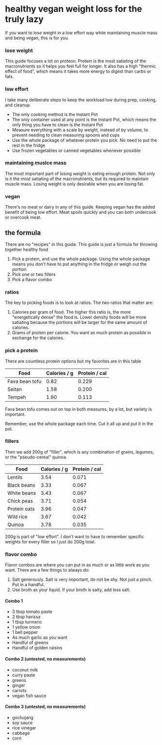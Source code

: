# healthy vegan weight loss for the truly lazy
If you want to lose weight in a low effort way while maintaining muscle mass and being vegan, this is for you. 

### lose weight
This guide focuses a lot on proteon. Protein is the most satiating of the macronutrients so it helps you feel full for longer. It also has a high "thermic effect of food", which means it takes more energy to digest than carbs or fats.

### low effort
I take many deliberate steps to keep the workload low during prep, cooking, and cleanup.
* The only cooking method is the Instant Pot
* The only container used at any point is the Instant Pot, which means the only thing you have to clean is the Instant Pot
* Measure everything with a scale by weight, instead of by volume, to prevent needing to clean measuring spoons and cups
* Use the whole package of whatever protein you pick. No need to put the rest in the fridge
* Use frozen vegetables or canned vegetables whenever possible

### maintaining muslce mass
The most important part of losing weight is eating enough protein. Not only is it the most satiating of the macronutrients, but its required to maintain muscle mass. Losing weight is only desirable when you are losing fat.

### vegan
There's no meat or dairy in any of this guide. Keeping vegan has the added benefit of being low effort. Meat spoils quickly and you can both undercook or overcook meat. 

## the formula
There are no "recipes" in this guide. This guide is just a formula for throwing together healthy food
1. Pick a protein, and use the whole package. Using the whole package means you don't have to put anything in the fridge or weigh out the portion
2. Pick one or two fillers
3. Pick a flavor combo

### ratios
The key to picking foods is to look at ratios. The two ratios that matter are:
1. Calories per gram of food. The higher this ratio is, the more "energetically dense" the food is. Lower density foods will be more satiating because the portions will be larger for the same amount of calories.
2. Grams of protein per calorie. You want as much protein as possible in exchange for the calories.



### pick a protein
There are countless protein options but my favorites are in this table

| Food           | Calories / g | Protein / cal |
|----------------|--------------|---------------|
| Fava bean tofu |    0.82      |   0.229       |
| Seitan         |    1.58      |   0.200       |
| Tempeh         |    1.90      |   0.113       |

Fava bean tofu comes out on top in both measures, by a lot, but variety is important.

Remember, use the whole package each time. Cut it all up and put it in the pot.

### fillers
Then we add 200g of "filler", which is any combination of grains, legumes, or the "pseudo-cereal" quinoa. 

| Food           | Calories / g | Protein / cal |
|----------------|--------------|---------------|
| Lentils        |    3.54      |   0.071       |
| Black beans    |    3.33      |   0.067       |
| White beans    |    3.43      |   0.067       |
| Chick peas     |    3.71      |   0.054       |
| Protein oats   |    3.96      |   0.047       |
| Wild rice      |    3.67      |   0.042       |
| Quinoa         |    3.78      |   0.035       |


200g is part of "low effort". I don't want to have to remember specific weights for every filler so I just do 200g total.

### flavor combo
Flavor combos are where you can put in as much or as little work as you want. There are a few things to always do:
1. Salt generously. Salt is very important, do not be shy. Not just a pinch. Put in a handful.
2. Use broth as your liquid. If your broth is salty, add less salt.


#### Combo 1
* 3 tbsp tomato paste
* 2 tbsp harissa
* 1 tbsp turmeric
* 1 yellow onion
* 1 bell pepper
* As much garlic as you want
* Handful of greens
* Handful of golden raisins

#### Combo 2 (untested, no measurements)
* coconut milk
* curry paste
* greens
* ginger
* carrots
* vegan fish sauce

#### Combo 3 (untested, no measurements)
* gochujang
* soy sauce
* rice vinegar
* cabbage
* corn
